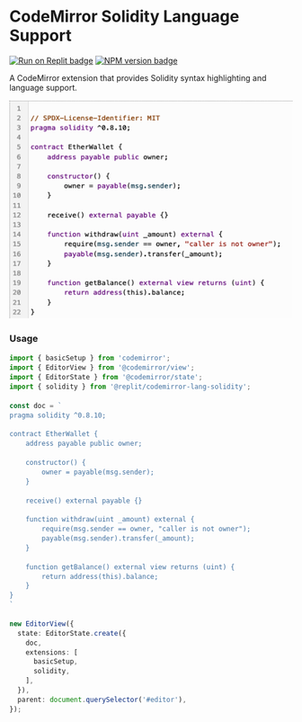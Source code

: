 # CodeMirror Solidity Language Support

<span><a href="https://replit.com/@util/codemirror-lang-solidity" title="Run on Replit badge"><img src="https://replit.com/badge/github/replit/codemirror-indentation-markers" alt="Run on Replit badge" /></a></span>
<span><a href="https://www.npmjs.com/package/@replit/codemirror-lang-solidity" title="NPM version badge"><img src="https://img.shields.io/npm/v/@replit/codemirror-lang-solidity?color=blue" alt="NPM version badge" /></a></span>

A CodeMirror extension that provides Solidity syntax highlighting and language support.

![Screenshot](public/cm-solidity-support.png)

### Usage

```ts
import { basicSetup } from 'codemirror';
import { EditorView } from '@codemirror/view';
import { EditorState } from '@codemirror/state';
import { solidity } from '@replit/codemirror-lang-solidity';

const doc = `
pragma solidity ^0.8.10;

contract EtherWallet {
    address payable public owner;

    constructor() {
        owner = payable(msg.sender);
    }

    receive() external payable {}

    function withdraw(uint _amount) external {
        require(msg.sender == owner, "caller is not owner");
        payable(msg.sender).transfer(_amount);
    }

    function getBalance() external view returns (uint) {
        return address(this).balance;
    }
}
`

new EditorView({
  state: EditorState.create({
    doc,
    extensions: [
      basicSetup,
      solidity,
    ],
  }),
  parent: document.querySelector('#editor'),
});
```